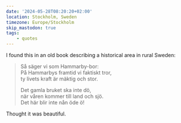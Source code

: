 ```yaml
---
date: '2024-05-28T08:20:20+02:00'
location: Stockholm, Sweden
timezone: Europe/Stockholm
skip_mastodon: true
tags:
    - quotes
---
```

I found this in an old book describing a historical area in rural Sweden:

<blockquote lang="sv">

Så säger vi som Hammarby-bor:  
På Hammarbys framtid vi faktiskt tror,  
ty livets kraft är mäktig och stor.  

Det gamla bruket ska inte dö,  
när våren kommer till land och sjö.  
Det här blir inte nån öde ö!

</blockquote>

Thought it was beautiful.
